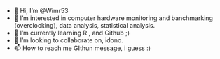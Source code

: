 - 👋 Hi, I’m @Wimr53
- 👀 I’m interested in computer hardware monitoring and banchmarking (overclocking), data analysis, statistical analysis.
- 🌱 I’m currently learning R , and Github ;)
- 💞️ I’m looking to collaborate on, idono.
- 📫 How to reach me GIthun message, i guess :)

<!---
Wimr53/Wimr53 is a ✨ special ✨ repository because its `README.md` (this file) appears on your GitHub profile.
You can click the Preview link to take a look at your changes.
--->
